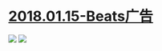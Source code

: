 # [2018.01.15-Beats广告](http://acg.tv/u1Xw)
![](https://bilicoverimg.github.io/2018/2018.01.15-Beats.jpg)
![](https://bilicover2018.github.io/2018.01.15.jpg)